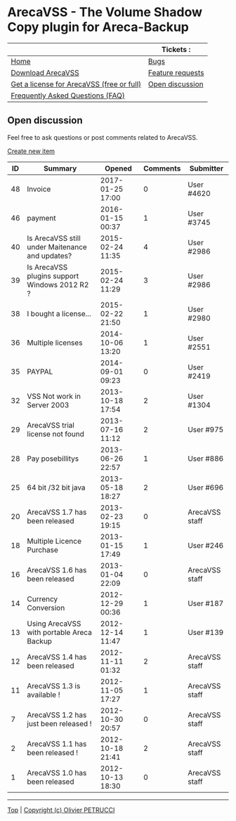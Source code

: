 # ArecaVSS - The Volume Shadow Copy plugin for Areca-Backup

|                                                         | Tickets :                               |
|---------------------------------------------------------|-----------------------------------------|
| [Home](README.md)                                       | [Bugs](bugs.md)                         |
| [Download ArecaVSS](download.md)                        | [Feature requests](feature-requests.md) |
| [Get a license for ArecaVSS (free or full)](license.md) | [Open discussion](open-discussion.md)   |
| [Frequently Asked Questions (FAQ)](faq.md)              |                                         |

## Open discussion

Feel free to ask questions or post comments related to ArecaVSS.
 
<u>Create new item</u>


| ID | Summary                                           | Opened           | Comments | Submitter      |
|----|---------------------------------------------------|------------------|----------|----------------|
| 48 | Invoice                                           | 2017-01-25 17:00 | 0        | User #4620     |
| 46 | payment                                           | 2016-01-15 00:37 | 1        | User #3745     |
| 40 | Is ArecaVSS still under Maitenance and updates?   | 2015-02-24 11:35 | 4        | User #2986     |
| 39 | Is ArecaVSS plugins support Windows 2012 R2 ?     | 2015-02-24 11:29 | 3        | User #2986     |
| 38 | I bought a license...                             | 2015-02-22 21:50 | 1        | User #2980     |
| 36 | Multiple licenses                                 | 2014-10-06 13:20 | 1        | User #2551     |
| 35 | PAYPAL                                            | 2014-09-01 09:23 | 0        | User #2419     |
| 32 | VSS Not work in Server 2003                       | 2013-10-18 17:54 | 2        | User #1304     |
| 29 | ArecaVSS trial license not found                  | 2013-07-16 11:12 | 2        | User #975      |
| 28 | Pay posebillitys                                  | 2013-06-26 22:57 | 1        | User #886      |
| 25 | 64 bit /32 bit java                               | 2013-05-18 18:27 | 2        | User #696      |
| 20 | ArecaVSS 1.7 has been released                    | 2013-02-23 19:15 | 0        | ArecaVSS staff |
| 18 | Multiple Licence Purchase                         | 2013-01-15 17:49 | 1        | User #246      |
| 16 | ArecaVSS 1.6 has been released                    | 2013-01-04 22:09 | 0        | ArecaVSS staff |
| 14 | Currency Conversion                               | 2012-12-29 00:36 | 1        | User #187      |
| 13 | Using ArecaVSS with portable Areca Backup         | 2012-12-14 11:47 | 1        | User #139      |
| 12 | ArecaVSS 1.4 has been released                    | 2012-11-11 01:32 | 2        | ArecaVSS staff |
| 11 | ArecaVSS 1.3 is available !                       | 2012-11-05 17:27 | 1        | ArecaVSS staff |
|  7 | ArecaVSS 1.2 has just been released !             | 2012-10-30 20:57 | 0        | ArecaVSS staff |
|  2 | ArecaVSS 1.1 has been released !                  | 2012-10-18 21:41 | 2        | ArecaVSS staff |
|  1 | ArecaVSS 1.0 has been released                    | 2012-10-13 18:30 | 0        | ArecaVSS staff |


---

[Top] | [Copyright (c) Olivier PETRUCCI]

[Top]: #arecavss---the-volume-shadow-copy-plugin-for-areca-backup "Go to top of the document"
[Copyright (c) Olivier PETRUCCI]: http://web.archive.org/web/20200204175710/http://www.arecavss.com/trackers.php?type=3&PHPSESSID=976987a070ed143358815e20455e468a "Visit the original resource"